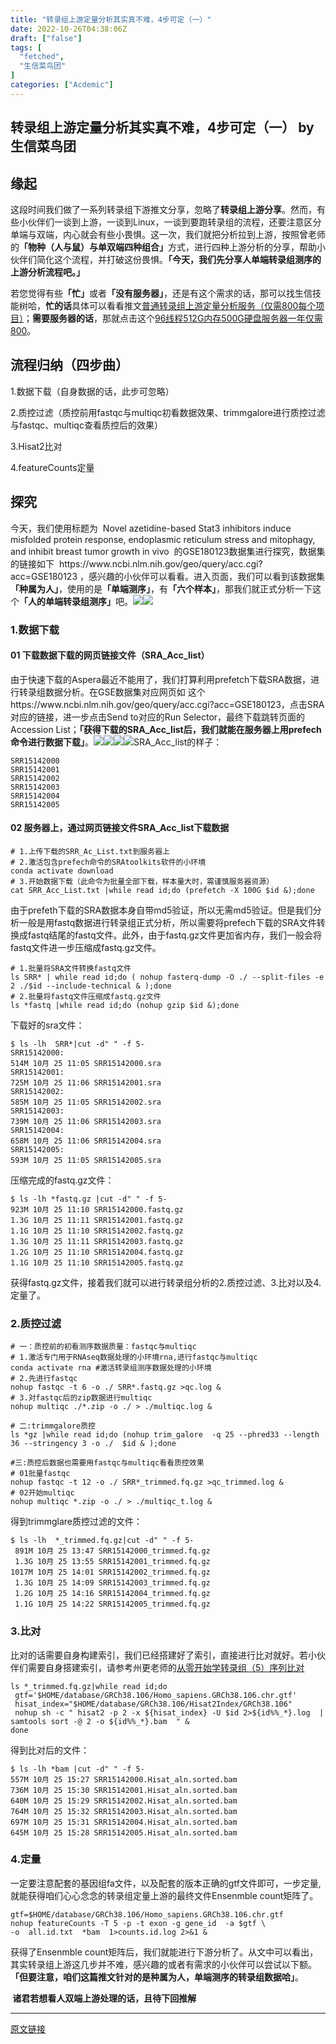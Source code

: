 ```yaml
---
title: "转录组上游定量分析其实真不难，4步可定（一）"
date: 2022-10-26T04:38:06Z
draft: ["false"]
tags: [
  "fetched",
  "生信菜鸟团"
]
categories: ["Acdemic"]
---
```

转录组上游定量分析其实真不难，4步可定（一） by 生信菜鸟团
------
<div><section data-tool="mdnice编辑器" data-website="https://www.mdnice.com"><h2 data-tool="mdnice编辑器"><span></span><span>缘起</span><span></span></h2><p data-tool="mdnice编辑器">这段时间我们做了一系列转录组下游推文分享，忽略了<strong><span>转录组上游分享</span></strong>。然而，有些小伙伴们一谈到上游，一谈到Linux，一谈到要跑转录组的流程，还要注意区分单端与双端，内心就会有些小畏惧。这一次，我们就把分析拉到上游，按照曾老师的<strong>「</strong><strong><span>物种</span></strong><span><strong>（人与鼠）与单双端四种组合</strong></span><strong>」</strong>方式，进行四种上游分析的分享，帮助小伙伴们简化这个流程，并打破这份畏惧。<strong>「今天，我们先分享人单端转录组测序的上游分析流程吧。」</strong></p><p data-tool="mdnice编辑器">若您觉得有些<strong>「忙」</strong>或者<strong>「没有服务器」</strong>，还是有这个需求的话，那可以找生信技能树哈，<strong><span>忙的话</span></strong>具体可以看看推文<a href="https://mp.weixin.qq.com/s?__biz=MzAxMDkxODM1Ng==&amp;mid=2247517299&amp;idx=2&amp;sn=f808fb599dea6aaedf1ba75369f727ff&amp;scene=21#wechat_redirect" data-linktype="2">普通转录组上游定量分析服务（仅需800每个项目）</a>；<strong><span>需要服务器的话</span></strong>，那就点击这个<a href="https://mp.weixin.qq.com/s?__biz=MzAxMDkxODM1Ng==&amp;mid=2247518150&amp;idx=1&amp;sn=9e7764a48a43b4fe810bb7458c409fa4&amp;scene=21#wechat_redirect" data-linktype="2">96线程512G内存500G硬盘服务器一年仅需800</a>。</p><h2 data-tool="mdnice编辑器"><span></span><span>流程归纳（四步曲）</span><span></span></h2><p data-tool="mdnice编辑器">1.数据下载（自身数据的话，此步可忽略）</p><p data-tool="mdnice编辑器">2.质控过滤（质控前用fastqc与multiqc初看数据效果、trimmgalore进行质控过滤与fastqc、multiqc查看质控后的效果）</p><p data-tool="mdnice编辑器">3.Hisat2比对</p><p data-tool="mdnice编辑器">4.featureCounts定量</p><h2 data-tool="mdnice编辑器"><span></span><span>探究</span><span></span></h2><p data-tool="mdnice编辑器">今天，我们使用标题为  Novel azetidine-based Stat3 inhibitors induce misfolded protein response, endoplasmic reticulum stress and mitophagy, and inhibit breast tumor growth in vivo  的GSE180123数据集进行探究，数据集的链接如下  <span>https://www.ncbi.nlm.nih.gov/geo/query/acc.cgi?acc=GSE180123</span> ，感兴趣的小伙伴可以看看。进入页面，我们可以看到该数据集<strong>「种属为人」</strong>，使用的是<strong>「单端测序」</strong>，有<strong>「六个样本」</strong>，那我们就正式分析一下这个<strong>「人的单端转录组测序」</strong>吧。<img data-ratio="0.25970149253731345" data-src="https://mmbiz.qpic.cn/mmbiz_png/iaRJcrq2LosibeSe5duibLSnzfpFauqY1S4Piah5icCqlT6PrCyiaaJEKHfZSIfFVozQT9Gc1LGaJehEfNiauZaxXnfrQ/640?wx_fmt=png" data-type="png" data-w="670" src="https://mmbiz.qpic.cn/mmbiz_png/iaRJcrq2LosibeSe5duibLSnzfpFauqY1S4Piah5icCqlT6PrCyiaaJEKHfZSIfFVozQT9Gc1LGaJehEfNiauZaxXnfrQ/640?wx_fmt=png"><img data-ratio="0.2581648522550544" data-src="https://mmbiz.qpic.cn/mmbiz_png/iaRJcrq2LosibeSe5duibLSnzfpFauqY1S4yQfLIQW4ZhCuywrxtumnvv4V4l6Nhibicgp1QIKJM8uFX3xHLarMKKdg/640?wx_fmt=png" data-type="png" data-w="643" src="https://mmbiz.qpic.cn/mmbiz_png/iaRJcrq2LosibeSe5duibLSnzfpFauqY1S4yQfLIQW4ZhCuywrxtumnvv4V4l6Nhibicgp1QIKJM8uFX3xHLarMKKdg/640?wx_fmt=png"></p><h3 data-tool="mdnice编辑器"><span></span><span><span></span>1.数据下载</span><span></span></h3><h4 data-tool="mdnice编辑器"><span></span><span><span></span>01 下载数据下载的网页链接文件（SRA_Acc_list）</span><span></span></h4><p data-tool="mdnice编辑器">由于快速下载的Aspera最近不能用了，我们打算利用prefetch下载SRA数据，进行转录组数据分析。在GSE数据集对应网页如 这个https://www.ncbi.nlm.nih.gov/geo/query/acc.cgi?acc=GSE180123，点击SRA对应的链接，进一步点击Send to对应的Run Selector，最终下载跳转页面的Accession List；<strong>「获得下载的SRA_Acc_list后，我们就能在服务器上用prefech命令进行数据下载」</strong>。<img data-ratio="0.25245441795231416" data-src="https://mmbiz.qpic.cn/mmbiz_png/iaRJcrq2LosibeSe5duibLSnzfpFauqY1S4LkhsvR7YFibWK7Jsb8EencsNEKoSqcqlzeLDoDmZpxeeOvbOw08cia8Q/640?wx_fmt=png" data-type="png" data-w="713" src="https://mmbiz.qpic.cn/mmbiz_png/iaRJcrq2LosibeSe5duibLSnzfpFauqY1S4LkhsvR7YFibWK7Jsb8EencsNEKoSqcqlzeLDoDmZpxeeOvbOw08cia8Q/640?wx_fmt=png"><img data-ratio="0.4036144578313253" data-src="https://mmbiz.qpic.cn/mmbiz_png/iaRJcrq2LosibeSe5duibLSnzfpFauqY1S4OSjPS7uibH31zTsQyuyppTmEnVKCNYFyicSYiaDNoajcKgGAibicYIPjR4A/640?wx_fmt=png" data-type="png" data-w="830" src="https://mmbiz.qpic.cn/mmbiz_png/iaRJcrq2LosibeSe5duibLSnzfpFauqY1S4OSjPS7uibH31zTsQyuyppTmEnVKCNYFyicSYiaDNoajcKgGAibicYIPjR4A/640?wx_fmt=png"><img data-ratio="0.2076271186440678" data-src="https://mmbiz.qpic.cn/mmbiz_png/iaRJcrq2LosibeSe5duibLSnzfpFauqY1S4r7dXRnJZ1LqLNVQ2mOUZSTe0WJaNqUJk3tCHn6fU5u4NtwDkiaRugLw/640?wx_fmt=png" data-type="png" data-w="944" src="https://mmbiz.qpic.cn/mmbiz_png/iaRJcrq2LosibeSe5duibLSnzfpFauqY1S4r7dXRnJZ1LqLNVQ2mOUZSTe0WJaNqUJk3tCHn6fU5u4NtwDkiaRugLw/640?wx_fmt=png"><img data-ratio="0.0549618320610687" data-src="https://mmbiz.qpic.cn/mmbiz_png/iaRJcrq2LosibeSe5duibLSnzfpFauqY1S4dynxqlzSpZfh3ka9mo3qK9Yc5B51fcwSrEBFweFKbic5dIAUqXJicAvg/640?wx_fmt=png" data-type="png" data-w="655" src="https://mmbiz.qpic.cn/mmbiz_png/iaRJcrq2LosibeSe5duibLSnzfpFauqY1S4dynxqlzSpZfh3ka9mo3qK9Yc5B51fcwSrEBFweFKbic5dIAUqXJicAvg/640?wx_fmt=png">SRA_Acc_list的样子：</p><pre data-tool="mdnice编辑器"><span></span><code>SRR15142000<br>SRR15142001<br>SRR15142002<br>SRR15142003<br>SRR15142004<br>SRR15142005<br></code></pre><h4 data-tool="mdnice编辑器"><span></span><span><span></span>02 服务器上，通过网页链接文件SRA_Acc_list下载数据</span><span></span></h4><pre data-tool="mdnice编辑器"><span></span><code><span>#</span><span> 1.上传下载的SRR_Ac_List.txt到服务器上</span><br><span>#</span><span> 2.激活包含prefech命令的SRAtoolkits软件的小环境</span><br>conda activate download<br><span>#</span><span> 3.开始数据下载（此命令为批量全部下载，样本量大时，需谨慎服务器资源）</span><br>cat SRR_Acc_List.txt |while read id;do (prefetch -X 100G $id &amp;);done<br></code></pre><p data-tool="mdnice编辑器">由于prefeth下载的SRA数据本身自带md5验证，所以无需md5验证。但是我们分析一般是用fastq数据进行转录组正式分析，所以需要将prefech下载的SRA文件转换成fastq结尾的fastq文件。此外，由于fastq.gz文件更加省内存，我们一般会将fastq文件进一步压缩成fastq.gz文件。</p><pre data-tool="mdnice编辑器"><span></span><code><span>#</span><span> 1.批量将SRA文件转换fastq文件</span><br>ls SRR* | while read id;do ( nohup fasterq-dump -O ./ --split-files -e 2 ./$id --include-technical &amp; );done<br><span>#</span><span> 2.批量将fastq文件压缩成fastq.gz文件</span><br>ls *fastq |while read id;do (nohup gzip $id &amp;);done<br></code></pre><p data-tool="mdnice编辑器">下载好的sra文件：</p><pre data-tool="mdnice编辑器"><span></span><code><span>$</span><span> ls -lh  SRR*|cut -d<span>" "</span> -f 5-</span><br>SRR15142000:<br>514M 10月 25 11:05 SRR15142000.sra<br>SRR15142001:<br>725M 10月 25 11:06 SRR15142001.sra<br>SRR15142002:<br>585M 10月 25 11:05 SRR15142002.sra<br>SRR15142003:<br>739M 10月 25 11:06 SRR15142003.sra<br>SRR15142004:<br>658M 10月 25 11:06 SRR15142004.sra<br>SRR15142005:<br>593M 10月 25 11:05 SRR15142005.sra<br></code></pre><p data-tool="mdnice编辑器">压缩完成的fastq.gz文件：</p><pre data-tool="mdnice编辑器"><span></span><code><span>$</span><span> ls -lh *fastq.gz |cut -d<span>" "</span> -f 5-</span><br>923M 10月 25 11:10 SRR15142000.fastq.gz<br>1.3G 10月 25 11:11 SRR15142001.fastq.gz<br>1.1G 10月 25 11:10 SRR15142002.fastq.gz<br>1.3G 10月 25 11:11 SRR15142003.fastq.gz<br>1.2G 10月 25 11:10 SRR15142004.fastq.gz<br>1.1G 10月 25 11:10 SRR15142005.fastq.gz<br></code></pre><p data-tool="mdnice编辑器">获得fastq.gz文件，接着我们就可以进行转录组分析的2.质控过滤、3.比对以及4.定量了。</p><h3 data-tool="mdnice编辑器"><span></span><span><span></span>2.质控过滤</span><span></span></h3><pre data-tool="mdnice编辑器"><span></span><code><span>#</span><span> 一：质控前的初看测序数据质量：fastqc与multiqc</span><br><span>#</span><span> 1.激活专门用于RNAseq数据处理的小环境rna,进行fastqc与multiqc</span><br>conda activate rna #激活转录组测序数据处理的小环境<br><span>#</span><span> 2.先进行fastqc</span><br>nohup fastqc -t 6 -o ./ SRR*.fastq.gz &gt;qc.log &amp;  <br><span>#</span><span> 3.对fastqc后的zip数据进行multiqc</span><br>nohup multiqc ./*.zip -o ./ &gt; ./multiqc.log &amp;<br><span><br>#</span><span> 二:trimmgalore质控</span><br>ls *gz |while read id;do (nohup trim_galore  -q 25 --phred33 --length 36 --stringency 3 -o ./  $id &amp; );done<br><span><br>#</span><span>三:质控后数据也需要用fastqc与multiqc看看质控效果</span><span><br>#</span><span> 01批量fastqc</span><br>nohup fastqc -t 12 -o ./ SRR*_trimmed.fq.gz &gt;qc_trimmed.log &amp; <br><span>#</span><span> 02开始multiqc</span><br>nohup multiqc *.zip -o ./ &gt; ./multiqc_t.log &amp;<br></code></pre><p data-tool="mdnice编辑器">得到trimmglare质控过滤的文件：</p><pre data-tool="mdnice编辑器"><span></span><code><span>$</span><span> ls -lh  *_trimmed.fq.gz|cut -d<span>" "</span> -f 5-</span><br> 891M 10月 25 13:47 SRR15142000_trimmed.fq.gz<br> 1.3G 10月 25 13:55 SRR15142001_trimmed.fq.gz<br>1017M 10月 25 14:01 SRR15142002_trimmed.fq.gz<br> 1.3G 10月 25 14:09 SRR15142003_trimmed.fq.gz<br> 1.2G 10月 25 14:16 SRR15142004_trimmed.fq.gz<br> 1.1G 10月 25 14:22 SRR15142005_trimmed.fq.gz<br></code></pre><h3 data-tool="mdnice编辑器"><span></span><span><span></span>3.比对</span><span></span></h3><p data-tool="mdnice编辑器">比对的话需要自身构建索引，我们已经搭建好了索引，直接进行比对就好。若小伙伴们需要自身搭建索引，请参考州更老师的<a href="https://mp.weixin.qq.com/s?__biz=MzAxMDkxODM1Ng==&amp;mid=2247484720&amp;idx=1&amp;sn=4bb3e3d2182ffe937d58dc135b4bbd24&amp;scene=21#wechat_redirect" data-linktype="2">从零开始学转录组（5）序列比对</a></p><pre data-tool="mdnice编辑器"><span></span><code>ls *_trimmed.fq.gz|while read id;do <br> gtf='$HOME/database/GRCh38.106/Homo_sapiens.GRCh38.106.chr.gtf'<br> hisat_index="$HOME/database/GRCh38.106/Hisat2Index/GRCh38.106"<br> nohup sh -c " hisat2 -p 2 -x ${hisat_index} -U $id 2&gt;${id%%_*}.log  | samtools sort -@ 2 -o ${id%%_*}.bam  " &amp; <br>done<br></code></pre><p data-tool="mdnice编辑器">得到比对后的文件：</p><pre data-tool="mdnice编辑器"><span></span><code><span>$</span><span> ls -lh *bam |cut -d<span>" "</span> -f 5-</span><br>557M 10月 25 15:27 SRR15142000.Hisat_aln.sorted.bam<br>736M 10月 25 15:30 SRR15142001.Hisat_aln.sorted.bam<br>640M 10月 25 15:29 SRR15142002.Hisat_aln.sorted.bam<br>764M 10月 25 15:32 SRR15142003.Hisat_aln.sorted.bam<br>697M 10月 25 15:31 SRR15142004.Hisat_aln.sorted.bam<br>645M 10月 25 15:28 SRR15142005.Hisat_aln.sorted.bam<br></code></pre><h3 data-tool="mdnice编辑器"><span></span><span><span></span>4.定量</span><span></span></h3><p data-tool="mdnice编辑器">一定要注意配套的基因组fa文件，以及配套的版本正确的gtf文件即可，一步定量,就能获得咱们心心念念的转录组定量上游的最终文件<span>Ensenmble count矩阵了。</span></p><pre data-tool="mdnice编辑器"><span></span><code>gtf=$HOME/database/GRCh38.106/Homo_sapiens.GRCh38.106.chr.gtf<br>nohup featureCounts -T 5 -p -t exon -g gene_id  -a $gtf \<br>-o  all.id.txt  *bam  1&gt;counts.id.log 2&gt;&amp;1 &amp;<br></code></pre><p data-tool="mdnice编辑器"><span>获得了Ensenmble count矩阵后，我们就能进行下游分析了。</span>从文中可以看出，其实转录组上游这几步并不难，感兴趣的或者有需求的小伙伴可以尝试以下额。<strong>「但要注意，咱们这篇推文针对的是种属为人，单端测序的转录组数据哈」</strong>。</p><p data-tool="mdnice编辑器"><span><strong> </strong></span><strong><span>诸君若想看人双端上游处理的话，且待下回推解</span></strong></p><p data-tool="mdnice编辑器"><strong><span></span></strong></p></section><p><mp-style-type data-value="3"></mp-style-type></p></div>  
<hr>
<a href="https://mp.weixin.qq.com/s/Z5YNRkJ6tlY_tAeuUfL8SA",target="_blank" rel="noopener noreferrer">原文链接</a>
